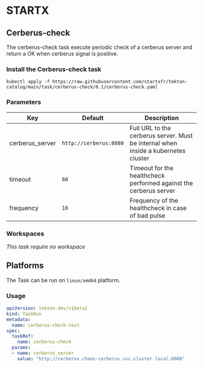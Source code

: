 # STARTX

## Cerberus-check

The cerberus-check task execute periodic check of a cerberus server and return a OK when cerberus signal is positive.

### Install the Cerberus-check task

```
kubectl apply -f https://raw.githubusercontent.com/startxfr/tekton-catalog/main/task/cerberus-check/0.1/cerberus-check.yaml
```

### Parameters

| Key             | Default                | Description                                                                        |
| --------------- | ---------------------- | ---------------------------------------------------------------------------------- |
| cerberus_server | `http://cerberus:8080` | Full URL to the cerberus server. Must be internal when inside a kubernetes cluster |
| timeout         | `60`                   | Timeout for the healthcheck performed against the cerberus server                  |
| frequency       | `10`                   | Frequency of the healthcheck in case of bad pulse                                  |

### Workspaces

_This task require no workspace_

## Platforms

The Task can be run on `linux/amd64` platform.

### Usage

```yaml
apiVersion: tekton.dev/v1beta1
kind: TaskRun
metadata:
  name: cerberus-check-test
spec:
  taskRef:
    name: cerberus-check
  params:
  - name: cerberus_server
    value: "http://cerberus.chaos-cerberus.svc.cluster.local:8080"
```